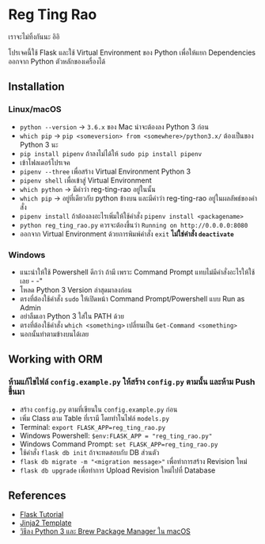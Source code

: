 # Reg Ting Rao

เราจะไม่ทิ้งกันนะ อิอิ

โปรเจคนี้ใช้ Flask และใช้ Virtual Environment ของ Python 
เพื่อให้แยก Dependencies ออกจาก Python ตัวหลักของเครื่องได้

## Installation

### Linux/macOS

- `python --version` -> `3.6.x` ของ Mac น่าจะต้องลง Python 3 ก่อน
- `which pip` -> `pip <someversion> from <somewhere>/python3.x/` ต้องเป็นของ Python 3 นะ
- `pip install pipenv` ถ้าลงไม่ได้ให้ `sudo pip install pipenv`
- เข้าโฟลเดอร์โปรเจค
- `pipenv --three` เพื่อสร้าง Virtual Environment Python 3
- `pipenv shell` เพื่อเข้าสู่ Virtual Environment
- `which python` -> มีคำว่า reg-ting-rao อยู่ในนั้น
- `which pip` -> อยู่ที่เดียวกับ python ข้างบน และมีคำว่า reg-ting-rao อยู่ในผลลัพธ์ของคำสั่ง
- `pipenv install` ถ้าต้องลงอะไรเพิ่มให้ใช้คำสั่ง `pipenv install <packagename>`
- `python reg_ting_rao.py` ควรจะต้องขึ้นว่า `Running on http://0.0.0.0:8080`
- ออกจาก Virtual Environment ด้วยการพิมพ์คำสั่ง `exit` **ไม่ใช่คำสั่ง `deactivate`**

### Windows

- แนะนำให้ใช้ Powershell ดีกว่า ถ้ามี เพราะ Command Prompt แทบไม่มีคำสั่งอะไรให้ใช้เลย - -"
- โหลด Python 3 Version ล่าสุดมาลงก่อน
- ตรงที่ต้องใช้คำสั่ง `sudo` ให้เปิดหน้า Command Prompt/Powershell แบบ Run as Admin
- อย่าลืมเอา Python 3 ใส่ใน PATH ด้วย 
- ตรงที่ต้องใช้คำสั่ง `which <something>` เปลี่ยนเป็น `Get-Command <something>`
- นอกนั้นทำตามข้างบนได้เลย

## Working with ORM

### ห้ามแก้ไขไฟล์ `config.example.py` ให้สร้าง `config.py` ตามนั้น และห้าม Push ขึ้นมา

- สร้าง `config.py` ตามที่เขียนใน `config.example.py` ก่อน
- เพิ่ม Class ตาม Table ที่เรามี โดยทำในไฟล์ `models.py`
- Terminal: `export FLASK_APP=reg_ting_rao.py`
- Windows Powershell: `$env:FLASK_APP = "reg_ting_rao.py"`
- Windows Command Prompt: `set FLASK_APP=reg_ting_rao.py`
- ใช้คำสั่ง `flask db init` ถ้าจะทดสอบกับ DB ส่วนตัว
- `flask db migrate -m "<migration message>"` เพื่อทำการสร้าง Revision ใหม่
- `flask db upgrade` เพื่อทำการ Upload Revision ใหม่ไปที่ Database

## References

- [Flask Tutorial](https://blog.miguelgrinberg.com/post/the-flask-mega-tutorial-part-i-hello-world)
- [Jinja2 Template](http://jinja.pocoo.org/)
- [วิธีลง Python 3 และ Brew Package Manager ใน macOS](http://programwithus.com/learn-to-code/install-python3-mac/)